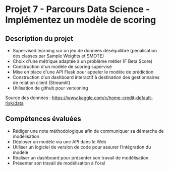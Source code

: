 # Projet 7 - Parcours Data Science - Implémentez un modèle de scoring

## Description du projet
* Supervised learning sur un jeu de données déséquilibré (pénalisation des classes par Sample Weights et SMOTE)
* Choix d'une métrique adaptée à un problème métier (F Beta Score)
* Construction d'un modèle de scoring supervisé
* Mise en place d'une API Flask pour appeler le modèle de prédiction 
* Construction d'un dashboard interactif à destination des gestionnaires de relation client (Streamlit)
* Utilisation de github pour versioning

Source des données : https://www.kaggle.com/c/home-credit-default-risk/data

## Compétences évaluées
* Rédiger une note méthodologique afin de communiquer sa démarche de modélisation
* Déployer un modèle via une API dans le Web
* Utiliser un logiciel de version de code pour assurer l’intégration du modèle
* Réaliser un dashboard pour présenter son travail de modélisation
* Présenter son travail de modélisation à l'oral
